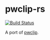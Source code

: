 # pwclip-rs

[![Build Status](https://travis-ci.org/henrytill/pwclip-rs.svg?branch=master)](https://travis-ci.org/henrytill/pwclip-rs)

A port of [pwclip](https://github.com/davidlazar/pwclip).
